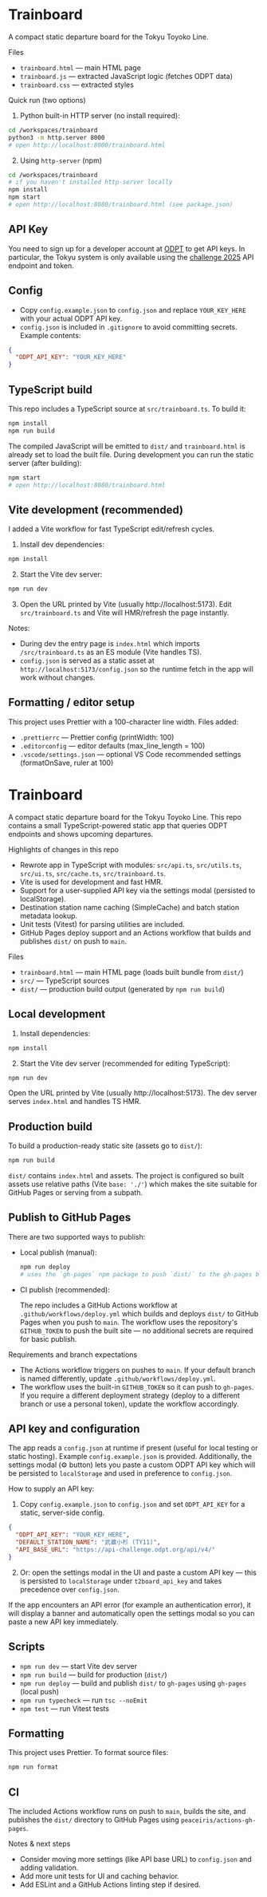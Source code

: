 # Trainboard

A compact static departure board for the Tokyu Toyoko Line.

Files

- `trainboard.html` — main HTML page
- `trainboard.js` — extracted JavaScript logic (fetches ODPT data)
- `trainboard.css` — extracted styles

Quick run (two options)

1. Python built-in HTTP server (no install required):

```bash
cd /workspaces/trainboard
python3 -m http.server 8000
# open http://localhost:8000/trainboard.html
```

2. Using `http-server` (npm)

```bash
cd /workspaces/trainboard
# if you haven't installed http-server locally
npm install
npm start
# open http://localhost:8080/trainboard.html (see package.json)
```

## API Key

You need to sign up for a developer account at [ODPT](https://developer.odpt.org/) to get API keys.
In particular, the Tokyu system is only available using the
[challenge 2025](https://developer.odpt.org/challengeinfo) API endpoint and token.

## Config

- Copy `config.example.json` to `config.json` and replace `YOUR_KEY_HERE` with your actual ODPT API key.
- `config.json` is included in `.gitignore` to avoid committing secrets. Example contents:

```json
{
  "ODPT_API_KEY": "YOUR_KEY_HERE"
}
```

## TypeScript build

This repo includes a TypeScript source at `src/trainboard.ts`. To build it:

```bash
npm install
npm run build
```

The compiled JavaScript will be emitted to `dist/` and `trainboard.html` is already set to load the built file. During development you can run the static server (after building):

```bash
npm start
# open http://localhost:8080/trainboard.html
```

## Vite development (recommended)

I added a Vite workflow for fast TypeScript edit/refresh cycles.

1. Install dev dependencies:

```bash
npm install
```

2. Start the Vite dev server:

```bash
npm run dev
```

3. Open the URL printed by Vite (usually http://localhost:5173). Edit `src/trainboard.ts` and Vite will HMR/refresh the page instantly.

Notes:

- During dev the entry page is `index.html` which imports `/src/trainboard.ts` as an ES module (Vite handles TS).
- `config.json` is served as a static asset at `http://localhost:5173/config.json` so the runtime fetch in the app will work without changes.

## Formatting / editor setup

This project uses Prettier with a 100-character line width. Files added:

- `.prettierrc` — Prettier config (printWidth: 100)
- `.editorconfig` — editor defaults (max_line_length = 100)
- `.vscode/settings.json` — optional VS Code recommended settings (formatOnSave, ruler at 100)

# Trainboard

A compact static departure board for the Tokyu Toyoko Line. This repo contains a small TypeScript-powered static app that queries ODPT endpoints and shows upcoming departures.

Highlights of changes in this repo

- Rewrote app in TypeScript with modules: `src/api.ts`, `src/utils.ts`, `src/ui.ts`, `src/cache.ts`, `src/trainboard.ts`.
- Vite is used for development and fast HMR.
- Support for a user-supplied API key via the settings modal (persisted to localStorage).
- Destination station name caching (SimpleCache) and batch station metadata lookup.
- Unit tests (Vitest) for parsing utilities are included.
- GitHub Pages deploy support and an Actions workflow that builds and publishes `dist/` on push to `main`.

Files

- `trainboard.html` — main HTML page (loads built bundle from `dist/`)
- `src/` — TypeScript sources
- `dist/` — production build output (generated by `npm run build`)

## Local development

1. Install dependencies:

```bash
npm install
```

2. Start the Vite dev server (recommended for editing TypeScript):

```bash
npm run dev
```

Open the URL printed by Vite (usually http://localhost:5173). The dev server serves `index.html` and handles TS HMR.

## Production build

To build a production-ready static site (assets go to `dist/`):

```bash
npm run build
```

`dist/` contains `index.html` and assets. The project is configured so built assets use relative paths (Vite `base: './'`) which makes the site suitable for GitHub Pages or serving from a subpath.

## Publish to GitHub Pages

There are two supported ways to publish:

- Local publish (manual):

  ```bash
  npm run deploy
  # uses the `gh-pages` npm package to push `dist/` to the gh-pages branch
  ```

- CI publish (recommended):

  The repo includes a GitHub Actions workflow at `.github/workflows/deploy.yml` which builds and deploys `dist/` to GitHub Pages when you push to `main`. The workflow uses the repository's `GITHUB_TOKEN` to push the built site — no additional secrets are required for basic publish.

Requirements and branch expectations

- The Actions workflow triggers on pushes to `main`. If your default branch is named differently, update `.github/workflows/deploy.yml`.
- The workflow uses the built-in `GITHUB_TOKEN` so it can push to `gh-pages`. If you require a different deployment strategy (deploy to a different branch or use a personal token), update the workflow accordingly.

## API key and configuration

The app reads a `config.json` at runtime if present (useful for local testing or static hosting). Example `config.example.json` is provided. Additionally, the settings modal (⚙️ button) lets you paste a custom ODPT API key which will be persisted to `localStorage` and used in preference to `config.json`.

How to supply an API key:

1. Copy `config.example.json` to `config.json` and set `ODPT_API_KEY` for a static, server-side config.

```json
{
  "ODPT_API_KEY": "YOUR_KEY_HERE",
  "DEFAULT_STATION_NAME": "武蔵小杉 (TY11)",
  "API_BASE_URL": "https://api-challenge.odpt.org/api/v4/"
}
```

2. Or: open the settings modal in the UI and paste a custom API key — this is persisted to `localStorage` under `t2board_api_key` and takes precedence over `config.json`.

If the app encounters an API error (for example an authentication error), it will display a banner and automatically open the settings modal so you can paste a new API key immediately.

## Scripts

- `npm run dev` — start Vite dev server
- `npm run build` — build for production (`dist/`)
- `npm run deploy` — build and publish `dist/` to `gh-pages` using `gh-pages` (local push)
- `npm run typecheck` — run `tsc --noEmit`
- `npm test` — run Vitest tests

## Formatting

This project uses Prettier. To format source files:

```bash
npm run format
```

## CI

The included Actions workflow runs on push to `main`, builds the site, and publishes the `dist/` directory to GitHub Pages using `peaceiris/actions-gh-pages`.

Notes & next steps

- Consider moving more settings (like API base URL) to `config.json` and adding validation.
- Add more unit tests for UI and caching behavior.
- Add ESLint and a GitHub Actions linting step if desired.
